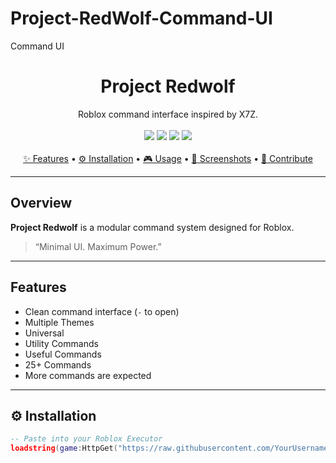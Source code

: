 # Project-RedWolf-Command-UI
 Command UI

<!-- PROJECT TITLE -->
<h1 align="center">Project Redwolf</h1>

<p align="center">
   Roblox command interface inspired by X7Z.
  <br/>
  <br/>
  <img src="https://img.shields.io/github/stars/YourUsername/YourRepo?style=flat-square" />
  <img src="https://img.shields.io/github/forks/YourUsername/YourRepo?style=flat-square" />
  <img src="https://img.shields.io/github/issues/YourUsername/YourRepo?style=flat-square" />
  <img src="https://img.shields.io/github/license/YourUsername/YourRepo?style=flat-square" />
  <br/><br/>
  <a href="#features">✨ Features</a> • 
  <a href="#installation">⚙️ Installation</a> • 
  <a href="#usage">🎮 Usage</a> • 
  <a href="#screenshots">📸 Screenshots</a> • 
  <a href="#contribute">🤝 Contribute</a>
</p>

---

## Overview

**Project Redwolf** is a modular command system designed for Roblox.

> “Minimal UI. Maximum Power.”

---

## Features

-  Clean command interface (`-` to open)
-  Multiple Themes
-  Universal 
-  Utility Commands
-  Useful Commands
-  25+ Commands
-  More commands are expected

---

## ⚙️ Installation

```lua
-- Paste into your Roblox Executor
loadstring(game:HttpGet("https://raw.githubusercontent.com/YourUsername/YourRepo/main/init.lua"))()

